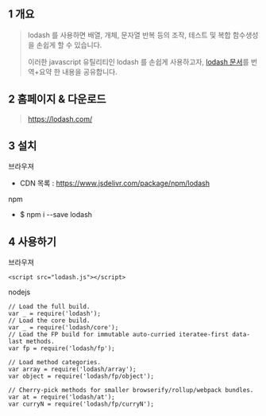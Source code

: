 ## 1 개요

> lodash 를 사용하면 배열, 개체, 문자열 반복 등의 조작, 테스트 및 복합 함수생성을  손쉽게 할 수 있습니다.
>
> 이러한 javascript 유틸리티인 lodash 를 손쉽게 사용하고자, [lodash 문서](https://lodash.com/docs/)를 번역+요약 한 내용을 공유합니다.


## 2 홈페이지 & 다운로드

> https://lodash.com/

## 3 설치

브라우져

* CDN 목록 : https://www.jsdelivr.com/package/npm/lodash

npm

* $ npm i --save lodash

## 4 사용하기

브라우져

```
<script src="lodash.js"></script>
```

nodejs

```
// Load the full build.
var _ = require('lodash');
// Load the core build.
var _ = require('lodash/core');
// Load the FP build for immutable auto-curried iteratee-first data-last methods.
var fp = require('lodash/fp');
 
// Load method categories.
var array = require('lodash/array');
var object = require('lodash/fp/object');
 
// Cherry-pick methods for smaller browserify/rollup/webpack bundles.
var at = require('lodash/at');
var curryN = require('lodash/fp/curryN');
```
